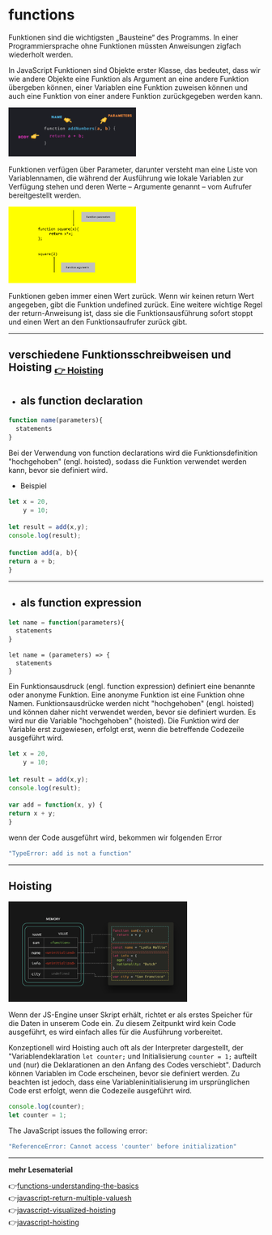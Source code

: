 # functions

Funktionen sind die wichtigsten „Bausteine“ des Programms. In einer Programmiersprache ohne Funktionen müssten Anweisungen zigfach wiederholt werden. 

In JavaScript Funktionen sind Objekte erster Klasse, das bedeutet, dass wir wie andere Objekte eine Funktion als Argument an eine andere Funktion übergeben können, einer Variablen eine Funktion zuweisen können und auch eine Funktion von einer andere Funktion zurückgegeben werden kann.

<img src="function.png" alt="function" width="50%">

Funktionen verfügen über Parameter, darunter versteht man eine Liste von Variablennamen, die während der Ausführung wie lokale Variablen zur Verfügung stehen und deren Werte – Argumente genannt – vom Aufrufer bereitgestellt werden. 

<img src="func-intro.png" alt="intro" width="50%">

Funktionen geben immer einen Wert zurück. Wenn wir keinen return Wert angegeben, gibt die Funktion undefined zurück. Eine weitere wichtige Regel der return-Anweisung ist, dass sie die Funktionsausführung sofort stoppt und einen Wert an den Funktionsaufrufer zurück gibt.

---

## **verschiedene Funktionsschreibweisen und Hoisting <sub>[:point_right: Hoisting](#contents)</sub>**

- ## als  function declaration

```javascript
function name(parameters){
  statements
}
```
Bei der Verwendung von function declarations wird die Funktionsdefinition "hochgehoben" (engl. hoisted), sodass die Funktion verwendet werden kann, bevor sie definiert wird.

- Beispiel 

```javascript
let x = 20,
    y = 10;

let result = add(x,y);
console.log(result);

function add(a, b){
return a + b;
}
```
---
- ## als function expression

```javascript
let name = function(parameters){
  statements
}
```
```
let name = (parameters) => {
  statements
}
```
Ein Funktionsausdruck (engl. function expression) definiert eine benannte oder anonyme Funktion. Eine anonyme Funktion ist eine Funktion ohne Namen. Funktionsausdrücke werden nicht "hochgehoben" (engl. hoisted) und können daher nicht verwendet werden, bevor sie definiert wurden.
Es wird nur die Variable "hochgehoben" (hoisted). Die Funktion wird der Variable erst zugewiesen, erfolgt erst, wenn die betreffende Codezeile ausgeführt wird.

```javascript
let x = 20,
    y = 10;

let result = add(x,y);
console.log(result);

var add = function(x, y) {
return x + y;
}
```
wenn der Code ausgeführt wird, bekommen wir folgenden Error
```javascript
"TypeError: add is not a function"
```
---
<div id="contents"></div>

## Hoisting 

<img src="hoisting.png" alt="hoisting" width="70%">

Wenn der JS-Engine unser Skript erhält, richtet er als erstes Speicher für die Daten in unserem Code ein. Zu diesem Zeitpunkt wird kein Code ausgeführt, es wird einfach alles für die Ausführung vorbereitet. 

Konzeptionell wird Hoisting auch oft als der Interpreter dargestellt, der "Variablendeklaration `let counter;` und Initialisierung `counter = 1;` aufteilt und (nur) die Deklarationen an den Anfang des Codes verschiebt". Dadurch können Variablen im Code erscheinen, bevor sie definiert werden. Zu beachten ist jedoch, dass eine Variableninitialisierung im ursprünglichen Code erst erfolgt, wenn die Codezeile ausgeführt wird.

```javascript
console.log(counter);
let counter = 1;
```
The JavaScript issues the following error:
```javascript
"ReferenceError: Cannot access 'counter' before initialization"
```



---
**mehr Lesematerial**

:point_right:[functions-understanding-the-basics](https://codeburst.io/javascript-functions-understanding-the-basics-207dbf42ed99)\
:point_right:[javascript-return-multiple-valuesh](https://www.javascripttutorial.net/javascript-return-multiple-values/)\
:point_right:[javascript-visualized-hoisting](https://dev.to/lydiahallie/javascript-visualized-hoisting-478h)\
:point_right:[javascript-hoisting](https://www.javascripttutorial.net/javascript-hoisting/)








